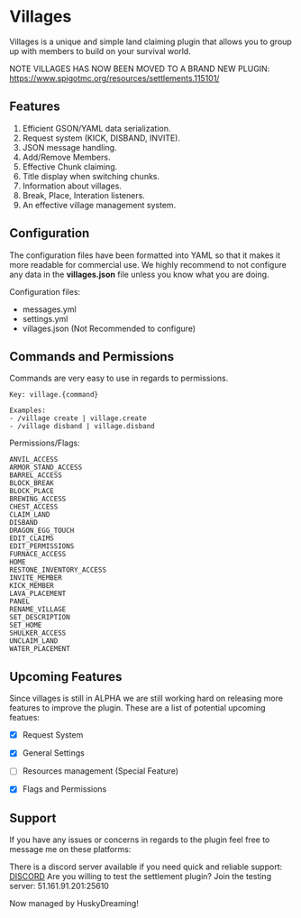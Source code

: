 # Villages
Villages is a unique and simple land claiming plugin that allows you to group up with members to build on your survival world.

NOTE VILLAGES HAS NOW BEEN MOVED TO A BRAND NEW PLUGIN: https://www.spigotmc.org/resources/settlements.115101/

## Features

1. Efficient GSON/YAML data serialization.
2. Request system (KICK, DISBAND, INVITE).
3. JSON message handling.
4. Add/Remove Members.
5. Effective Chunk claiming.
6. Title display when switching chunks.
7. Information about villages.
8. Break, Place, Interation listeners.
9. An effective village management system.


## Configuration

The configuration files have been formatted into YAML so that it makes it more readable for commercial use.
We highly recommend to not configure any data in the **villages.json** file unless you know what you are doing.

Configuration files:
- messages.yml
- settings.yml
- villages.json (Not Recommended to configure)


## Commands and Permissions

Commands are very easy to use in regards to permissions.
```
Key: village.{command}

Examples:
- /village create | village.create
- /village disband | village.disband
```

Permissions/Flags:
```
ANVIL_ACCESS
ARMOR_STAND_ACCESS
BARREL_ACCESS
BLOCK_BREAK
BLOCK_PLACE
BREWING_ACCESS
CHEST_ACCESS
CLAIM_LAND
DISBAND
DRAGON_EGG_TOUCH
EDIT_CLAIMS
EDIT_PERMISSIONS
FURNACE_ACCESS
HOME
RESTONE_INVENTORY_ACCESS
INVITE_MEMBER
KICK_MEMBER
LAVA_PLACEMENT
PANEL
RENAME_VILLAGE
SET_DESCRIPTION
SET_HOME
SHULKER_ACCESS
UNCLAIM_LAND
WATER_PLACEMENT
```


## Upcoming Features

Since villages is still in ALPHA we are still working hard on releasing more features to improve the plugin. These are a list of potential upcoming featues:
- [x] Request System
- [x] General Settings
- [ ] Resources management (Special Feature)
- [x] Flags and Permissions


## Support

If you have any issues or concerns in regards to the plugin feel free to message me on these platforms:

There is a discord server available if you need quick and reliable support: [DISCORD](https://discord.gg/AymHuvNMbs)
Are you willing to test the settlement plugin? Join the testing server: 51.161.91.201:25610

Now managed by HuskyDreaming!
